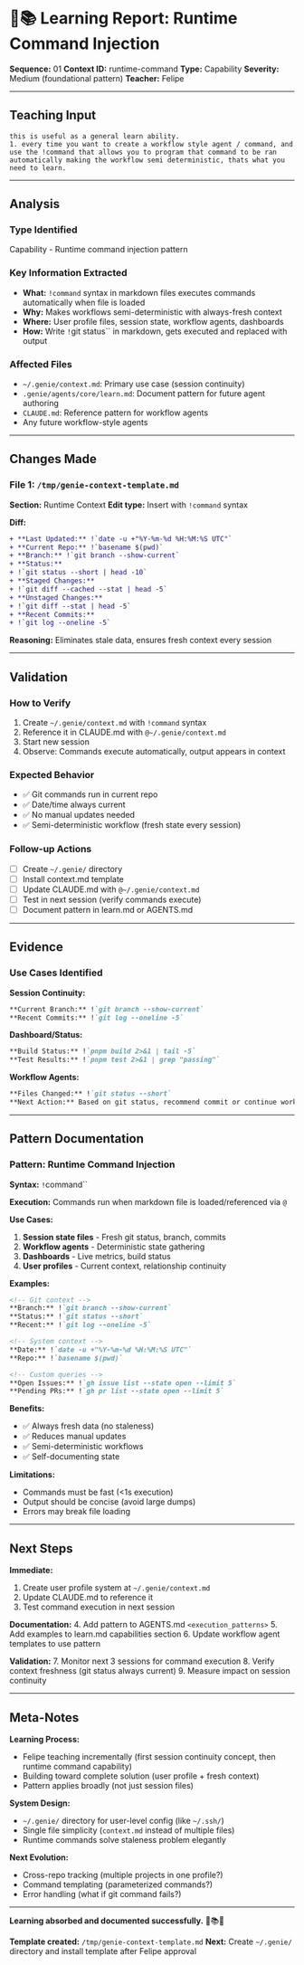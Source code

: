 # 🧞📚 Learning Report: Runtime Command Injection

**Sequence:** 01
**Context ID:** runtime-command
**Type:** Capability
**Severity:** Medium (foundational pattern)
**Teacher:** Felipe

---

## Teaching Input

```
this is useful as a general learn ability.
1. every time you want to create a workflow style agent / command, and use the !command that allows you to program that command to be ran automatically making the workflow semi deterministic, thats what you need to learn.
```

---

## Analysis

### Type Identified
Capability - Runtime command injection pattern

### Key Information Extracted

- **What:** `!command` syntax in markdown files executes commands automatically when file is loaded
- **Why:** Makes workflows semi-deterministic with always-fresh context
- **Where:** User profile files, session state, workflow agents, dashboards
- **How:** Write `!`git status`` in markdown, gets executed and replaced with output

### Affected Files
- `~/.genie/context.md`: Primary use case (session continuity)
- `.genie/agents/core/learn.md`: Document pattern for future agent authoring
- `CLAUDE.md`: Reference pattern for workflow agents
- Any future workflow-style agents

---

## Changes Made

### File 1: `/tmp/genie-context-template.md`

**Section:** Runtime Context
**Edit type:** Insert with `!command` syntax

**Diff:**
```diff
+ **Last Updated:** !`date -u +"%Y-%m-%d %H:%M:%S UTC"`
+ **Current Repo:** !`basename $(pwd)`
+ **Branch:** !`git branch --show-current`
+ **Status:**
+ !`git status --short | head -10`
+ **Staged Changes:**
+ !`git diff --cached --stat | head -5`
+ **Unstaged Changes:**
+ !`git diff --stat | head -5`
+ **Recent Commits:**
+ !`git log --oneline -5`
```

**Reasoning:** Eliminates stale data, ensures fresh context every session

---

## Validation

### How to Verify

1. Create `~/.genie/context.md` with `!command` syntax
2. Reference it in CLAUDE.md with `@~/.genie/context.md`
3. Start new session
4. Observe: Commands execute automatically, output appears in context

### Expected Behavior
- ✅ Git commands run in current repo
- ✅ Date/time always current
- ✅ No manual updates needed
- ✅ Semi-deterministic workflow (fresh state every session)

### Follow-up Actions
- [ ] Create `~/.genie/` directory
- [ ] Install context.md template
- [ ] Update CLAUDE.md with `@~/.genie/context.md`
- [ ] Test in next session (verify commands execute)
- [ ] Document pattern in learn.md or AGENTS.md

---

## Evidence

### Use Cases Identified

**Session Continuity:**
```markdown
**Current Branch:** !`git branch --show-current`
**Recent Commits:** !`git log --oneline -5`
```

**Dashboard/Status:**
```markdown
**Build Status:** !`pnpm build 2>&1 | tail -5`
**Test Results:** !`pnpm test 2>&1 | grep "passing"`
```

**Workflow Agents:**
```markdown
**Files Changed:** !`git status --short`
**Next Action:** Based on git status, recommend commit or continue work
```

---

## Pattern Documentation

### Pattern: Runtime Command Injection

**Syntax:** `!`command``

**Execution:** Commands run when markdown file is loaded/referenced via `@`

**Use Cases:**
1. **Session state files** - Fresh git status, branch, commits
2. **Workflow agents** - Deterministic state gathering
3. **Dashboards** - Live metrics, build status
4. **User profiles** - Current context, relationship continuity

**Examples:**

```markdown
<!-- Git context -->
**Branch:** !`git branch --show-current`
**Status:** !`git status --short`
**Recent:** !`git log --oneline -5`

<!-- System context -->
**Date:** !`date -u +"%Y-%m-%d %H:%M:%S UTC"`
**Repo:** !`basename $(pwd)`

<!-- Custom queries -->
**Open Issues:** !`gh issue list --state open --limit 5`
**Pending PRs:** !`gh pr list --state open --limit 5`
```

**Benefits:**
- ✅ Always fresh data (no staleness)
- ✅ Reduces manual updates
- ✅ Semi-deterministic workflows
- ✅ Self-documenting state

**Limitations:**
- Commands must be fast (<1s execution)
- Output should be concise (avoid large dumps)
- Errors may break file loading

---

## Next Steps

**Immediate:**
1. Create user profile system at `~/.genie/context.md`
2. Update CLAUDE.md to reference it
3. Test command execution in next session

**Documentation:**
4. Add pattern to AGENTS.md `<execution_patterns>`
5. Add examples to learn.md capabilities section
6. Update workflow agent templates to use pattern

**Validation:**
7. Monitor next 3 sessions for command execution
8. Verify context freshness (git status always current)
9. Measure impact on session continuity

---

## Meta-Notes

**Learning Process:**
- Felipe teaching incrementally (first session continuity concept, then runtime command capability)
- Building toward complete solution (user profile + fresh context)
- Pattern applies broadly (not just session files)

**System Design:**
- `~/.genie/` directory for user-level config (like `~/.ssh/`)
- Single file simplicity (`context.md` instead of multiple files)
- Runtime commands solve staleness problem elegantly

**Next Evolution:**
- Cross-repo tracking (multiple projects in one profile?)
- Command templating (parameterized commands?)
- Error handling (what if git command fails?)

---

**Learning absorbed and documented successfully.** 🧞📚✅

**Template created:** `/tmp/genie-context-template.md`
**Next:** Create `~/.genie/` directory and install template after Felipe approval
